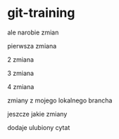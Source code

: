 # git-training

ale narobie zmian

pierwsza zmiana


2 zmiana

3 zmiana


4 zmiana

zmiany z mojego lokalnego brancha

jeszcze jakie zmiany 


dodaje ulubiony cytat


